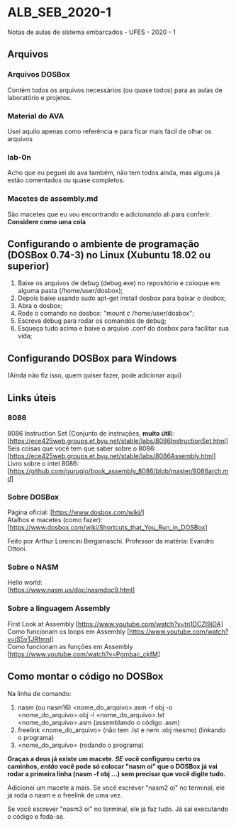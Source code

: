 # ALB_SEB_2020-1

Notas de aulas de sistema embarcados - UFES - 2020 - 1

## Arquivos

### Arquivos DOSBox

Contém todos os arquivos necessários (ou quase todos) para as aulas de laboratório e projetos.

### Material do AVA

Usei aquilo apenas como referência e para ficar mais fácil de olhar os arquivos

### lab-0n

Acho que eu peguei do ava também, não tem todos ainda, mas alguns já estão comentados ou quase completos.

### Macetes de assembly.md

São macetes que eu vou encontrando e adicionando ali para conferir. **Considere como uma cola**

## Configurando o ambiente de programação (DOSBox 0.74-3) no Linux (Xubuntu 18.02 ou superior)

1) Baixe os arquivos de debug (debug.exe) no repositório e coloque em alguma pasta (/home/user/dosbox);
2) Depois baixe usando sudo apt-get install dosbox para baixar o dosbox;
3) Abra o dosbox;
4) Rode o comando no dosbox: "mount c /home/user/dosbox";
5) Escreva debug para rodar os comandos de debug;
6) Esqueça tudo acima e baixe o arquivo .conf do dosbox para facilitar sua vida;

## Configurando DOSBox para Windows

(Ainda não fiz isso, quem quiser fazer, pode adicionar aqui)

## Links úteis

### 8086

8086 Instruction Set (Conjunto de instruções, **muito útil**): [https://ece425web.groups.et.byu.net/stable/labs/8086InstructionSet.html]  
Seis coisas que você tem que saber sobre o 8086: [https://ece425web.groups.et.byu.net/stable/labs/8086Assembly.html]  
Livro sobre o intel 8086: [https://github.com/gurugio/book_assembly_8086/blob/master/8086arch.md]  

### Sobre DOSBox

Página oficial: [https://www.dosbox.com/wiki/]  
Atalhos e macetes (como fazer): [https://www.dosbox.com/wiki/Shortcuts_that_You_Run_in_DOSBox]  

Feito por Arthur Lorencini Bergamaschi.
Professor da matéria: Evandro Ottoni.

### Sobre o NASM

Hello world:  
[https://www.nasm.us/doc/nasmdoc9.html]

### Sobre a linguagem Assembly

First Look at Assembly [https://www.youtube.com/watch?v=tn1DCZI9jDA]  
Como funcionam os loops em Assembly [https://www.youtube.com/watch?v=jS5vTJRfmnI]  
Como funcionam as funções em Assembly [https://www.youtube.com/watch?v=Pgmbac_ckfM]  

## Como montar o código no DOSBox

Na linha de comando:

1) nasm (ou nasm16) <nome_do_arquivo>.asm -f obj -o <nome_do_arquivo>.obj -l <nome_do_arquivo>.lst <nome_do_arquivo>.asm (assemblando o código .asm)
2) freelink <nome_do_arquivo> (não tem .lst e nem .obj mesmo) (linkando o programa)
3) <nome_do_arquivo> (rodando o programa)  

**Graças a deus já existe um macete. *SE* você configurou certo os caminhos, *então* você pode só colocar "nasm oi" que o DOSBox já vai rodar a primeira linha (nasm -f obj ...) sem precisar que você digite tudo.**  

Adicionei um macete a mais. Se você escrever "nasm2 oi" no terminal, ele já roda o nasm e o freelink de uma 
vez.  

Se você escrever "nasm3 oi" no terminal, ele já faz tudo. Já sai executando o código e foda-se. 

